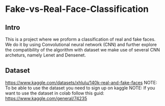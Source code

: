 # Fake-vs-Real-Face-Classification

## Intro
This is a project where we proform a classification of real and fake faces. We do it by using Convolutional neural network (CNN) and further explore the compatibility of the algorithm with dataset we make use of several CNN archeturs, namely Lenet and Densenet.

## Dataset 
https://www.kaggle.com/datasets/xhlulu/140k-real-and-fake-faces
NOTE: To be able to use the dataset you need to sign up on kaggle
NOTE: If you want to use the dataset in colab follow this guid:
https://www.kaggle.com/general/74235 
